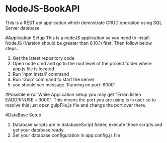 # NodeJS-BookAPI
This is a REST api application which demostrate CRUD operation using SQL Server database

#Application Setup
This is a nodeJS application so you need to install NodeJS (Version should be greater than 6.10.1) first. Then follow below steps.
1.  Get the latest repository code
2.  Open node cmd and go to the root level of the project folder where app.js file is located
3.  Run 'npm install' command
4.  Run 'Gulp' command to start the server
5.  you should see message 'Running on port: 8000'

#Possible error
While Application setup you may get "Error: listen EADDRINUSE :::3000". 
This means the port you are using is in user so to resolve this just open gulpFile.js file and change the port over there.

#DataBase Setup
1.  Database scripts are in databaseScript folder, execute those scripts and get your database ready.
2.  Set your database configuration in app.config.js file

